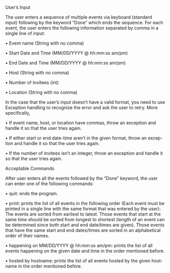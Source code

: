 User’s Input

The user enters a sequence of multiple events via keyboard (standard input) following by
the keyword “Done” which ends the sequence. For each event, the user enters the following
information separated by comma in a single line of input:

• Event name (String with no comma)

• Start Date and Time (MM/DD/YYYY @ hh:mm:ss am/pm)

• End Date and Time (MM/DD/YYYY @ hh:mm:ss am/pm)

• Host (String with no comma)

• Number of Invitees (int)

• Location (String with no comma)

In the case that the user’s input doesn’t have a valid format, you need to use Exception
handling to recognize the error and ask the user to retry. More specifically,

• If event name, host, or location have commas, throw an exception and
handle it so that the user tries again.

• If either start or end date-time aren’t in the given format, throw an excep-
tion and handle it so that the user tries again.

• If the number of invitees isn’t an integer, throw an exception and handle
it so that the user tries again.

Acceptable Commands

After user enters all the events followed by the “Done” keyword, the user can enter one of
the following commands:

• quit: ends the program.

• print: prints the list of all events in the following order (Each event must
be printed in a single line with the same format that was entered by the user): The
events are sorted from earliest to latest. Those events that start at the same time
should be sorted from longest to shortest (length of an event can be determined since
both start and end date/times are given). Those events that have the same start and
end dates/times are sorted in an alphabetical order of their names.

• happening on MM/DD/YYYY @ hh:mm:ss am/pm: prints the list of all
events happening on the given date and time in the order mentioned before.

• hosted by hostname: prints the list of all events hosted by the given host-
name in the order mentioned before.
